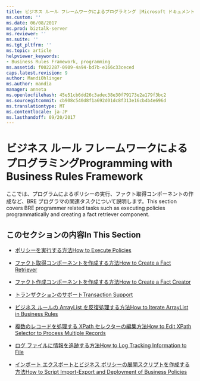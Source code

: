 ```yaml
---
title: ビジネス ルール フレームワークによるプログラミング |Microsoft ドキュメント
ms.custom: ''
ms.date: 06/08/2017
ms.prod: biztalk-server
ms.reviewer: ''
ms.suite: ''
ms.tgt_pltfrm: ''
ms.topic: article
helpviewer_keywords:
- Business Rules Framework, programming
ms.assetid: f0022287-0909-4a94-bd7b-e166c33ceced
caps.latest.revision: 9
author: MandiOhlinger
ms.author: mandia
manager: anneta
ms.openlocfilehash: 45e51cb6dd26c3adec38e30f79173e2a179f3bc2
ms.sourcegitcommit: cb908c540d8f1a692d01dc8f313e16cb4b4e696d
ms.translationtype: MT
ms.contentlocale: ja-JP
ms.lasthandoff: 09/20/2017
---
```

# <a name="programming-with-business-rules-framework"></a><span data-ttu-id="d5687-102">ビジネス ルール フレームワークによるプログラミング</span><span class="sxs-lookup"><span data-stu-id="d5687-102">Programming with Business Rules Framework</span></span>
<span data-ttu-id="d5687-103">ここでは、プログラムによるポリシーの実行、ファクト取得コンポーネントの作成など、BRE プログラマの関連タスクについて説明します。</span><span class="sxs-lookup"><span data-stu-id="d5687-103">This section covers BRE programmer related tasks such as executing policies programmatically and creating a fact retriever component.</span></span>  
  
## <a name="in-this-section"></a><span data-ttu-id="d5687-104">このセクションの内容</span><span class="sxs-lookup"><span data-stu-id="d5687-104">In This Section</span></span>  
  
-   [<span data-ttu-id="d5687-105">ポリシーを実行する方法</span><span class="sxs-lookup"><span data-stu-id="d5687-105">How to Execute Policies</span></span>](../core/how-to-execute-policies.md)  
  
-   [<span data-ttu-id="d5687-106">ファクト取得コンポーネントを作成する方法</span><span class="sxs-lookup"><span data-stu-id="d5687-106">How to Create a Fact Retriever</span></span>](../core/how-to-create-a-fact-retriever.md)  
  
-   [<span data-ttu-id="d5687-107">ファクト作成コンポーネントを作成する方法</span><span class="sxs-lookup"><span data-stu-id="d5687-107">How to Create a Fact Creator</span></span>](../core/how-to-create-a-fact-creator.md)  
  
-   [<span data-ttu-id="d5687-108">トランザクションのサポート</span><span class="sxs-lookup"><span data-stu-id="d5687-108">Transaction Support</span></span>](../core/transaction-support.md)  
  
-   [<span data-ttu-id="d5687-109">ビジネス ルールの ArrayList を反復処理する方法</span><span class="sxs-lookup"><span data-stu-id="d5687-109">How to Iterate ArrayList in Business Rules</span></span>](../core/how-to-iterate-arraylist-in-business-rules.md)  
  
-   [<span data-ttu-id="d5687-110">複数のレコードを処理する XPath セレクターの編集方法</span><span class="sxs-lookup"><span data-stu-id="d5687-110">How to Edit XPath Selector to Process Multiple Records</span></span>](../core/how-to-edit-xpath-selector-to-process-multiple-records.md)  
  
-   [<span data-ttu-id="d5687-111">ログ ファイルに情報を追跡する方法</span><span class="sxs-lookup"><span data-stu-id="d5687-111">How to Log Tracking Information to File</span></span>](../core/how-to-log-tracking-information-to-file.md)  
  
-   [<span data-ttu-id="d5687-112">インポート エクスポートとビジネス ポリシーの展開スクリプトを作成する方法</span><span class="sxs-lookup"><span data-stu-id="d5687-112">How to Script Import-Export and Deployment of Business Policies</span></span>](../core/how-to-script-import-export-and-deployment-of-business-policies.md)